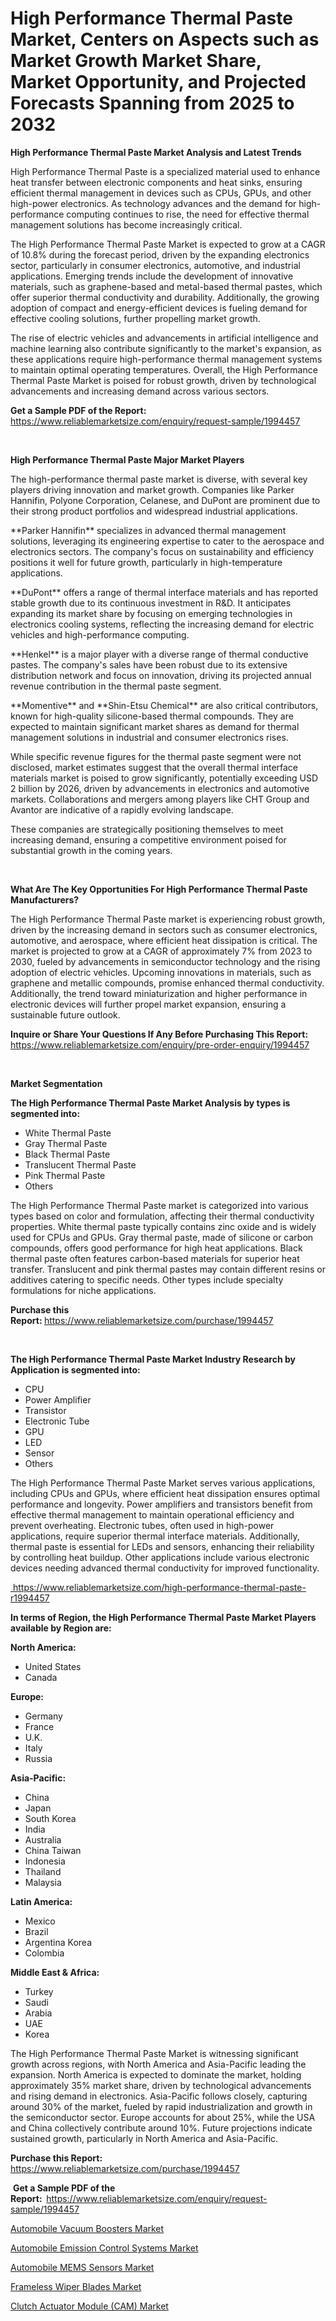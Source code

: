 <p><h1>High Performance Thermal Paste Market, Centers on Aspects such as Market Growth Market Share, Market Opportunity, and Projected Forecasts Spanning from 2025 to 2032</h1></p><p><strong>High Performance Thermal Paste Market Analysis and Latest Trends</strong></p>
<p><p>High Performance Thermal Paste is a specialized material used to enhance heat transfer between electronic components and heat sinks, ensuring efficient thermal management in devices such as CPUs, GPUs, and other high-power electronics. As technology advances and the demand for high-performance computing continues to rise, the need for effective thermal management solutions has become increasingly critical.</p><p>The High Performance Thermal Paste Market is expected to grow at a CAGR of 10.8% during the forecast period, driven by the expanding electronics sector, particularly in consumer electronics, automotive, and industrial applications. Emerging trends include the development of innovative materials, such as graphene-based and metal-based thermal pastes, which offer superior thermal conductivity and durability. Additionally, the growing adoption of compact and energy-efficient devices is fueling demand for effective cooling solutions, further propelling market growth.</p><p>The rise of electric vehicles and advancements in artificial intelligence and machine learning also contribute significantly to the market's expansion, as these applications require high-performance thermal management systems to maintain optimal operating temperatures. Overall, the High Performance Thermal Paste Market is poised for robust growth, driven by technological advancements and increasing demand across various sectors.</p></p>
<p><strong>Get a Sample PDF of the Report:&nbsp;</strong> <a href="https://www.reliablemarketsize.com/enquiry/request-sample/1994457?utm_campaign=2195&utm_medium=2&utm_source=Github&utm_content=ia&utm_term=30012025&utm_id=high-performance-thermal-paste">https://www.reliablemarketsize.com/enquiry/request-sample/1994457</a></p>
<p>&nbsp;</p>
<p><strong>High Performance Thermal Paste Major Market Players</strong></p>
<p><p>The high-performance thermal paste market is diverse, with several key players driving innovation and market growth. Companies like Parker Hannifin, Polyone Corporation, Celanese, and DuPont are prominent due to their strong product portfolios and widespread industrial applications.</p><p>**Parker Hannifin** specializes in advanced thermal management solutions, leveraging its engineering expertise to cater to the aerospace and electronics sectors. The company's focus on sustainability and efficiency positions it well for future growth, particularly in high-temperature applications.</p><p>**DuPont** offers a range of thermal interface materials and has reported stable growth due to its continuous investment in R&D. It anticipates expanding its market share by focusing on emerging technologies in electronics cooling systems, reflecting the increasing demand for electric vehicles and high-performance computing.</p><p>**Henkel** is a major player with a diverse range of thermal conductive pastes. The company's sales have been robust due to its extensive distribution network and focus on innovation, driving its projected annual revenue contribution in the thermal paste segment.</p><p>**Momentive** and **Shin-Etsu Chemical** are also critical contributors, known for high-quality silicone-based thermal compounds. They are expected to maintain significant market shares as demand for thermal management solutions in industrial and consumer electronics rises.</p><p>While specific revenue figures for the thermal paste segment were not disclosed, market estimates suggest that the overall thermal interface materials market is poised to grow significantly, potentially exceeding USD 2 billion by 2026, driven by advancements in electronics and automotive markets. Collaborations and mergers among players like CHT Group and Avantor are indicative of a rapidly evolving landscape.</p><p>These companies are strategically positioning themselves to meet increasing demand, ensuring a competitive environment poised for substantial growth in the coming years.</p></p>
<p>&nbsp;</p>
<p><strong>What Are The Key Opportunities For High Performance Thermal Paste Manufacturers?</strong></p>
<p><p>The High Performance Thermal Paste market is experiencing robust growth, driven by the increasing demand in sectors such as consumer electronics, automotive, and aerospace, where efficient heat dissipation is critical. The market is projected to grow at a CAGR of approximately 7% from 2023 to 2030, fueled by advancements in semiconductor technology and the rising adoption of electric vehicles. Upcoming innovations in materials, such as graphene and metallic compounds, promise enhanced thermal conductivity. Additionally, the trend toward miniaturization and higher performance in electronic devices will further propel market expansion, ensuring a sustainable future outlook.</p></p>
<p><strong>Inquire or Share Your Questions If Any Before Purchasing This Report:</strong> <a href="https://www.reliablemarketsize.com/enquiry/pre-order-enquiry/1994457?utm_campaign=2195&utm_medium=2&utm_source=Github&utm_content=ia&utm_term=30012025&utm_id=high-performance-thermal-paste">https://www.reliablemarketsize.com/enquiry/pre-order-enquiry/1994457</a></p>
<p>&nbsp;</p>
<p><strong>Market Segmentation</strong></p>
<p><strong>The High Performance Thermal Paste Market Analysis by types is segmented into:</strong></p>
<p><ul><li>White Thermal Paste</li><li>Gray Thermal Paste</li><li>Black Thermal Paste</li><li>Translucent Thermal Paste</li><li>Pink Thermal Paste</li><li>Others</li></ul></p>
<p><p>The High Performance Thermal Paste market is categorized into various types based on color and formulation, affecting their thermal conductivity properties. White thermal paste typically contains zinc oxide and is widely used for CPUs and GPUs. Gray thermal paste, made of silicone or carbon compounds, offers good performance for high heat applications. Black thermal paste often features carbon-based materials for superior heat transfer. Translucent and pink thermal pastes may contain different resins or additives catering to specific needs. Other types include specialty formulations for niche applications.</p></p>
<p><strong>Purchase this Report:&nbsp;</strong><a href="https://www.reliablemarketsize.com/purchase/1994457?utm_campaign=2195&utm_medium=2&utm_source=Github&utm_content=ia&utm_term=30012025&utm_id=high-performance-thermal-paste">https://www.reliablemarketsize.com/purchase/1994457</a></p>
<p>&nbsp;</p>
<p><strong>The High Performance Thermal Paste Market Industry Research by Application is segmented into:</strong></p>
<p><ul><li>CPU</li><li>Power Amplifier</li><li>Transistor</li><li>Electronic Tube</li><li>GPU</li><li>LED</li><li>Sensor</li><li>Others</li></ul></p>
<p><p>The High Performance Thermal Paste Market serves various applications, including CPUs and GPUs, where efficient heat dissipation ensures optimal performance and longevity. Power amplifiers and transistors benefit from effective thermal management to maintain operational efficiency and prevent overheating. Electronic tubes, often used in high-power applications, require superior thermal interface materials. Additionally, thermal paste is essential for LEDs and sensors, enhancing their reliability by controlling heat buildup. Other applications include various electronic devices needing advanced thermal conductivity for improved functionality.</p></p>
<p><a href="https://www.reliablemarketsize.com/high-performance-thermal-paste-r1994457?utm_campaign=2195&utm_medium=2&utm_source=Github&utm_content=ia&utm_term=30012025&utm_id=high-performance-thermal-paste">&nbsp;https://www.reliablemarketsize.com/high-performance-thermal-paste-r1994457</a></p>
<p><strong>In terms of Region, the High Performance Thermal Paste Market Players available by Region are:</strong></p>
<p>
    <p> <strong> North America: </strong>
        <ul>
            <li>United States</li>
            <li>Canada</li>
        </ul>
        </p> 
    <p> <strong> Europe: </strong>
        <ul>
            <li>Germany</li>
            <li>France</li>
            <li>U.K.</li>
            <li>Italy</li>
            <li>Russia</li>
        </ul>
        </p> 
    <p> <strong> Asia-Pacific: </strong>
        <ul>
            <li>China</li>
            <li>Japan</li>
            <li>South Korea</li>
            <li>India</li>
            <li>Australia</li>
            <li>China Taiwan</li>
            <li>Indonesia</li>
            <li>Thailand</li>
            <li>Malaysia</li>
        </ul>
        </p> 
    <p> <strong> Latin America: </strong>
        <ul>
            <li>Mexico</li>
            <li>Brazil</li>
            <li>Argentina Korea</li>
            <li>Colombia</li>
        </ul>
        </p> 
    <p> <strong> Middle East & Africa: </strong>
        <ul>
            <li>Turkey</li>
            <li>Saudi</li>
            <li>Arabia</li>
            <li>UAE</li>
            <li>Korea</li>
        </ul>
    </p>
    </p>
<p><p>The High Performance Thermal Paste Market is witnessing significant growth across regions, with North America and Asia-Pacific leading the expansion. North America is expected to dominate the market, holding approximately 35% market share, driven by technological advancements and rising demand in electronics. Asia-Pacific follows closely, capturing around 30% of the market, fueled by rapid industrialization and growth in the semiconductor sector. Europe accounts for about 25%, while the USA and China collectively contribute around 10%. Future projections indicate sustained growth, particularly in North America and Asia-Pacific.</p></p>
<p><strong>Purchase this Report: </strong><a href="https://www.reliablemarketsize.com/purchase/1994457?utm_campaign=2195&utm_medium=2&utm_source=Github&utm_content=ia&utm_term=30012025&utm_id=high-performance-thermal-paste">https://www.reliablemarketsize.com/purchase/1994457</a></p>
<p>&nbsp;<strong>Get a Sample PDF of the Report:&nbsp;&nbsp;</strong><a href="https://www.reliablemarketsize.com/enquiry/request-sample/1994457?utm_campaign=2195&utm_medium=2&utm_source=Github&utm_content=ia&utm_term=30012025&utm_id=high-performance-thermal-paste">https://www.reliablemarketsize.com/enquiry/request-sample/1994457</a></p>
<p><strong></strong></p>
<p><p><a href="https://www.linkedin.com/pulse/providing-both-historical-trends-future-projections-automobile-t2g0c?utm_campaign=2195&utm_medium=2&utm_source=Github&utm_content=ia&utm_term=30012025&utm_id=high-performance-thermal-paste">Automobile Vacuum Boosters Market</a></p><p><a href="https://www.linkedin.com/pulse/revenue-forecast-growth-outlook-automobile-emission-control-s25wf?utm_campaign=2195&utm_medium=2&utm_source=Github&utm_content=ia&utm_term=30012025&utm_id=high-performance-thermal-paste">Automobile Emission Control Systems Market</a></p><p><a href="https://www.linkedin.com/pulse/automobile-mems-sensors-market-forecasted-considering-lvwpc?utm_campaign=2195&utm_medium=2&utm_source=Github&utm_content=ia&utm_term=30012025&utm_id=high-performance-thermal-paste">Automobile MEMS Sensors Market</a></p><p><a href="https://www.linkedin.com/pulse/recent-analysis-frameless-wiper-blades-market-highlights-trends-rst0f?utm_campaign=2195&utm_medium=2&utm_source=Github&utm_content=ia&utm_term=30012025&utm_id=high-performance-thermal-paste">Frameless Wiper Blades Market</a></p><p><a href="https://www.linkedin.com/pulse/clutch-actuator-module-cam-market-analysis-product-segmentation-dbfgc?utm_campaign=2195&utm_medium=2&utm_source=Github&utm_content=ia&utm_term=30012025&utm_id=high-performance-thermal-paste">Clutch Actuator Module (CAM) Market</a></p></p>